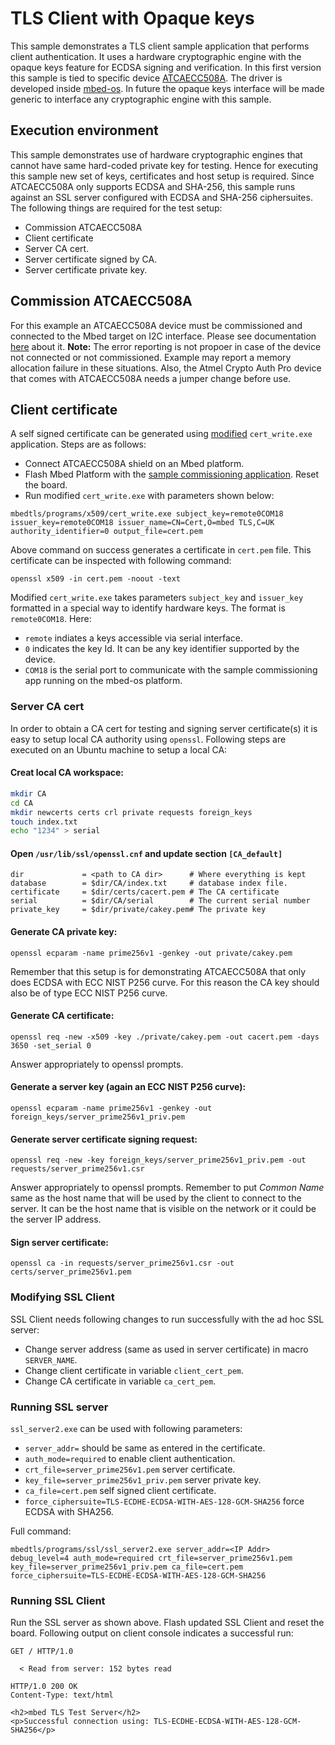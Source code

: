 # TLS Client with Opaque keys
This sample demonstrates a TLS client sample application that performs client authentication. It uses a hardware cryptographic engine with the opaque keys feature for ECDSA signing and verification. In this first version this sample is tied to specific device [ATCAECC508A](https://www.microchip.com/wwwproducts/en/ATECC508A). The driver is developed inside [mbed-os](https://github.com/ARMmbed/mbed-os/tree/feature-opaque-keys/features/atcryptoauth).
In future the opaque keys interface will be made generic to interface any cryptographic engine with this sample.

## Execution environment
This sample demonstrates use of hardware cryptographic engines that cannot have same hard-coded private key for testing. Hence for executing this sample new set of keys, certificates and host setup is required. Since ATCAECC508A only supports ECDSA and SHA-256, this sample runs against an SSL server configured with ECDSA and SHA-256 ciphersuites. The following things are required for the test setup:

- Commission ATCAECC508A
- Client certificate
- Server CA cert.
- Server certificate signed by CA.
- Server certificate private key.

## Commission ATCAECC508A
For this example an ATCAECC508A device must be commissioned and connected to the Mbed target on I2C interface. Please see documentation [here](https://github.com/ARMmbed/mbed-os/tree/feature-opaque-keys/features/atcryptoauth#commissioning-application) about it. 
**Note:** The error reporting is not propoer in case of the device not connected or not commissioned. Example may report a memory allocation failure in these situations. Also, the Atmel Crypto Auth Pro device that comes with ATCAECC508A needs a jumper change before use.

## Client certificate
A self signed certificate can be generated using [modified](https://github.com/ARMmbed/mbedtls/pull/1360) ```cert_write.exe``` application. Steps are as follows:
- Connect ATCAECC508A shield on an Mbed platform.
- Flash Mbed Platform with the [sample commissioning application](https://github.com/mazimkhan/mbed-os/blob/b1329cf711d1264a1f6e35924cd2cbde2cc3f703/features/atcryptoauth/README.md#commissioning-application). Reset the board.
- Run modified ```cert_write.exe``` with parameters shown below:

```
mbedtls/programs/x509/cert_write.exe subject_key=remote0COM18 issuer_key=remote0COM18 issuer_name=CN=Cert,O=mbed TLS,C=UK authority_identifier=0 output_file=cert.pem
```
Above command on success generates a certificate in ```cert.pem``` file. This certificate can be inspected with following command:
```
openssl x509 -in cert.pem -noout -text
```

Modified ```cert_write.exe``` takes parameters ```subject_key``` and ```issuer_key``` formatted in a special way to identify hardware keys. 
The format is ```remote0COM18```. Here:
- ```remote``` indiates a keys accessible via serial interface.
- ```0``` indicates the key Id. It can be any key identifier supported by the device.
- ```COM18``` is the serial port to communicate with the sample commissioning app running on the mbed-os platform.

### Server CA cert
In order to obtain a CA cert for testing and signing server certificate(s) it is easy to setup local CA authority using ```openssl```. Following steps are executed on an Ubuntu machine to setup a local CA:

#### Creat local CA workspace:
```sh
mkdir CA
cd CA
mkdir newcerts certs crl private requests foreign_keys
touch index.txt
echo "1234" > serial
```

#### Open ```/usr/lib/ssl/openssl.cnf``` and update section ```[CA_default]```
```
dir             = <path to CA dir>      # Where everything is kept
database        = $dir/CA/index.txt     # database index file.
certificate     = $dir/certs/cacert.pem # The CA certificate
serial          = $dir/CA/serial        # The current serial number
private_key     = $dir/private/cakey.pem# The private key
```

#### Generate CA private key:
```
openssl ecparam -name prime256v1 -genkey -out private/cakey.pem
```
Remember that this setup is for demonstrating ATCAECC508A that only does ECDSA with ECC NIST P256 curve. For this reason the CA key should also be of type ECC NIST P256 curve.

#### Generate CA certificate:
```
openssl req -new -x509 -key ./private/cakey.pem -out cacert.pem -days 3650 -set_serial 0
```
Answer appropriately to openssl prompts.

#### Generate a server key (again an ECC NIST P256 curve):
```
openssl ecparam -name prime256v1 -genkey -out foreign_keys/server_prime256v1_priv.pem
```

#### Generate server certificate signing request:
```
openssl req -new -key foreign_keys/server_prime256v1_priv.pem -out requests/server_prime256v1.csr
```
Answer appropriately to openssl prompts. Remember to put *Common Name* same as the host name that will be used by the client to connect to the server. It can be the host name that is visible on the network or it could be the server IP address.

#### Sign server certificate:
```
openssl ca -in requests/server_prime256v1.csr -out certs/server_prime256v1.pem
```

### Modifying SSL Client
SSL Client needs following changes to run successfully with the ad hoc SSL server:
- Change server address (same as used in server certificate) in macro ```SERVER_NAME```.
- Change client certificate in variable ```client_cert_pem```.
- Change CA certificate in variable ```ca_cert_pem```.

### Running SSL server
```ssl_server2.exe``` can be used with following parameters:
- ```server_addr=``` should be same as entered in the certificate.
- ```auth_mode=required``` to enable client authentication.
- ```crt_file=server_prime256v1.pem``` server certificate.
- ```key_file=server_prime256v1_priv.pem``` server private key.
- ```ca_file=cert.pem``` self signed client certificate.
- ```force_ciphersuite=TLS-ECDHE-ECDSA-WITH-AES-128-GCM-SHA256``` force ECDSA with SHA256.

Full command:
```
mbedtls/programs/ssl/ssl_server2.exe server_addr=<IP Addr> debug_level=4 auth_mode=required crt_file=server_prime256v1.pem key_file=server_prime256v1_priv.pem ca_file=cert.pem  force_ciphersuite=TLS-ECDHE-ECDSA-WITH-AES-128-GCM-SHA256
```

### Running SSL Client
Run the SSL server as shown above. Flash updated SSL Client and reset the board. Following output on client console indicates a successful run:
```
GET / HTTP/1.0

  < Read from server: 152 bytes read

HTTP/1.0 200 OK
Content-Type: text/html

<h2>mbed TLS Test Server</h2>
<p>Successful connection using: TLS-ECDHE-ECDSA-WITH-AES-128-GCM-SHA256</p>
```
